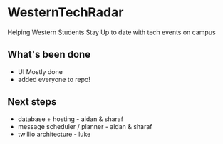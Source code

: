 # WesternTechRadar

Helping Western Students Stay Up to date with tech events on campus

## What's been done
- UI Mostly done
- added everyone to repo!

## Next steps
- database + hosting - aidan & sharaf
- message scheduler / planner - aidan & sharaf
- twillio architecture - luke
